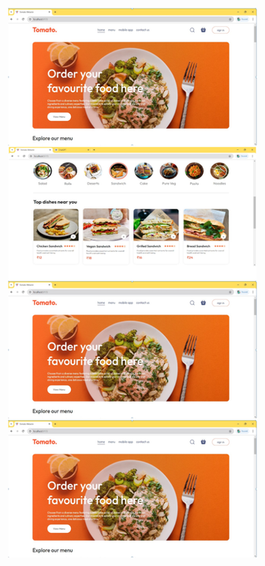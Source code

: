 ![Alt text](https://github.com/yuvaoff27/Online-food-Delivery-Web-Application-MERN-Stack/blob/6f8437e20e72b21b605521f109dd5790c1aa4bbc/Screenshot%202025-04-05%20065904.png)
![Alt text](https://github.com/yuvaoff27/Online-food-Delivery-Web-Application-MERN-Stack/blob/20ea50bf6b2cff731acd133a4712072a434b7307/Screenshot%202025-04-05%20065915.png)
![Alt text](https://github.com/yuvaoff27/Online-food-Delivery-Web-Application-MERN-Stack/blob/6f8437e20e72b21b605521f109dd5790c1aa4bbc/Screenshot%202025-04-05%20065904.png)
![Alt text](https://github.com/yuvaoff27/Online-food-Delivery-Web-Application-MERN-Stack/blob/6f8437e20e72b21b605521f109dd5790c1aa4bbc/Screenshot%202025-04-05%20065904.png)
